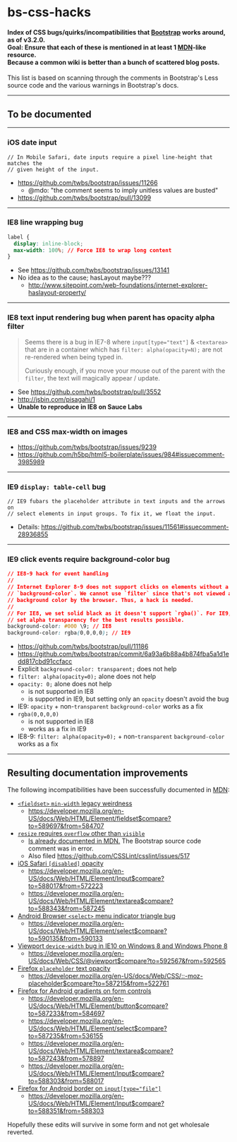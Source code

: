 bs-css-hacks
============
#### Index of CSS bugs/quirks/incompatibilities that [Bootstrap](https://github.com/twbs/bootstrap) works around, as of v3.2.0.<br>Goal: Ensure that each of these is mentioned in at least 1 [MDN](https://developer.mozilla.org/en-US/docs/Web)-like resource.<br>Because a common wiki is better than a bunch of scattered blog posts.
This list is based on scanning through the comments in Bootstrap's Less source code and the various warnings in Bootstrap's docs.

---
## To be documented

---
### iOS date input
```
// In Mobile Safari, date inputs require a pixel line-height that matches the
// given height of the input.
```
* https://github.com/twbs/bootstrap/issues/11266
  * @mdo: "the comment seems to imply unitless values are busted"
* https://github.com/twbs/bootstrap/pull/13099

---
### IE8 line wrapping bug
```css
label {
  display: inline-block;
  max-width: 100%; // Force IE8 to wrap long content
}
```
* See https://github.com/twbs/bootstrap/issues/13141
* No idea as to the cause; hasLayout maybe???
  * http://www.sitepoint.com/web-foundations/internet-explorer-haslayout-property/

---
### IE8 text input rendering bug when parent has opacity alpha filter
> Seems there is a bug in IE7-8 where `input[type="text"]` & `<textarea>` that are in a container which has `filter: alpha(opacity=N);` are not re-rendered when being typed in.
>
> Curiously enough, if you move your mouse out of the parent with the `filter`, the text will magically appear / update.

* See https://github.com/twbs/bootstrap/pull/3552
* http://jsbin.com/pisagahi/1
* **Unable to reproduce in IE8 on Sauce Labs**

---
### IE8 and CSS max-width on images
* https://github.com/twbs/bootstrap/issues/9239
* https://github.com/h5bp/html5-boilerplate/issues/984#issuecomment-3985989

---
### IE9 `display: table-cell` bug
```
// IE9 fubars the placeholder attribute in text inputs and the arrows on
// select elements in input groups. To fix it, we float the input.
```
* Details: https://github.com/twbs/bootstrap/issues/11561#issuecomment-28936855

---
### IE9 click events require background-color bug
```css
// IE8-9 hack for event handling
//
// Internet Explorer 8-9 does not support clicks on elements without a set
// `background-color`. We cannot use `filter` since that's not viewed as a
// background color by the browser. Thus, a hack is needed.
//
// For IE8, we set solid black as it doesn't support `rgba()`. For IE9, we
// set alpha transparency for the best results possible.
background-color: #000 \9; // IE8
background-color: rgba(0,0,0,0); // IE9
```
* https://github.com/twbs/bootstrap/pull/11186
* https://github.com/twbs/bootstrap/commit/6a93a6b88a4b874fba5a1d1edd817cbd91ccfacc
* Explicit `background-color: transparent;` does not help
* `filter: alpha(opacity=0);` alone does not help
* `opacity: 0;` alone does not help
  * is not supported in IE8
  * is supported in IE9, but setting only an `opacity` doesn't avoid the bug
* IE9: `opacity` + non-`transparent` `background-color` works as a fix
* `rgba(0,0,0,0)`
  * is not supported in IE8
  * works as a fix in IE9
* IE8-9: `filter: alpha(opacity=0);` + non-`transparent` `background-color` works as a fix

---
## Resulting documentation improvements

The following incompatibilities have been successfully documented in [MDN](https://developer.mozilla.org/en-US/docs/Web):
* [`<fieldset>` `min-width` legacy weirdness](https://github.com/twbs/bootstrap/issues/12359)
  * https://developer.mozilla.org/en-US/docs/Web/HTML/Element/fieldset$compare?to=589697&from=584707
* [`resize` requires `overflow` other than `visible`](https://github.com/twbs/bootstrap/pull/13600)
  * [Is already documented in MDN.](https://developer.mozilla.org/en-US/docs/Web/CSS/resize) The Bootstrap source code comment was in error.
  * Also filed https://github.com/CSSLint/csslint/issues/517
* [iOS Safari `[disabled]` opacity](https://github.com/twbs/bootstrap/issues/11655)
  * https://developer.mozilla.org/en-US/docs/Web/HTML/Element/Input$compare?to=588017&from=572223
  * https://developer.mozilla.org/en-US/docs/Web/HTML/Element/textarea$compare?to=588343&from=587245
* [Android Browser `<select>` menu indicator triangle bug](http://getbootstrap.com/getting-started/#support-android-stock-browser)
  * https://developer.mozilla.org/en-US/docs/Web/HTML/Element/select$compare?to=590135&from=590133
* [Viewport `device-width` bug in IE10 on Windows 8 and Windows Phone 8](https://github.com/twbs/bootstrap/issues/10497)
  * https://developer.mozilla.org/en-US/docs/Web/CSS/@viewport$compare?to=592567&from=592565
* [Firefox `placeholder` text opacity](https://github.com/twbs/bootstrap/pull/11526)
  * https://developer.mozilla.org/en-US/docs/Web/CSS/::-moz-placeholder$compare?to=587215&from=522761
* [Firefox for Android gradients on form controls](https://github.com/twbs/bootstrap/issues/8702)
  * https://developer.mozilla.org/en-US/docs/Web/HTML/Element/button$compare?to=587233&from=584697
  * https://developer.mozilla.org/en-US/docs/Web/HTML/Element/select$compare?to=587235&from=536155
  * https://developer.mozilla.org/en-US/docs/Web/HTML/Element/textarea$compare?to=587243&from=578897
  * https://developer.mozilla.org/en-US/docs/Web/HTML/Element/Input$compare?to=588303&from=588017
* [Firefox for Android border on `input[type="file"]`](https://github.com/twbs/bootstrap/issues/8702)
  * https://developer.mozilla.org/en-US/docs/Web/HTML/Element/Input$compare?to=588351&from=588303

Hopefully these edits will survive in some form and not get wholesale reverted.
